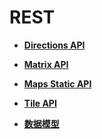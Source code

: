 # REST<a name="ZH-CN_TOPIC_0000001099501106"></a>

-   **[Directions API](directions-api.md)**  

-   **[Matrix API](matrix-api.md)**  

-   **[Maps Static API](maps-static-api.md)**  

-   **[Tile API](tile-api.md)**  

-   **[数据模型](data-model.md)**  


